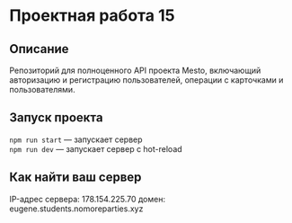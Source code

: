 # Проектная работа 15

## Описание

Репозиторий для полноценного API проекта Mesto, включающий авторизацию и регистрацию пользователей, операции с карточками и пользователями.

## Запуск проекта

`npm run start` — запускает сервер   
`npm run dev` — запускает сервер с hot-reload

## Как найти ваш сервер

 IP-адрес сервера: 178.154.225.70
 домен: eugene.students.nomoreparties.xyz
